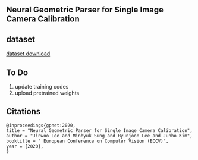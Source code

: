 ## Neural Geometric Parser for Single Image Camera Calibration

## dataset

[dataset download](https://drive.google.com/file/d/1opDR_j-9y4TY82ZscBb-xYAoMkTocAOp/view?usp=sharing)

## To Do
1. update training codes
2. upload pretrained weights


## Citations
```
@inproceedings{gpnet:2020,
title = "Neural Geometric Parser for Single Image Camera Calibration",
author = "Jinwoo Lee and Minhyuk Sung and Hyunjoon Lee and Junho Kim",
booktitle = " European Conference on Computer Vision (ECCV)",
year = {2020},
}
```
